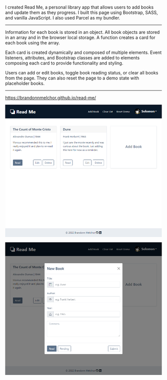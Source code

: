 I created Read Me, a personal library app that allows users to add books and update them as they progress. I built this page using Bootstrap, SASS, and vanilla JavaScript. I also used Parcel as my bundler.

------

Information for each book is stored in an object. All book objects are stored in an array and in the browser local storage. A function creates a card for each book using the array.

Each card is created dynamically and composed of multiple elements. Event listeners, attributes, and Bootstrap classes are added to elements composing each card to provide functionality and styling.

Users can add or edit books, toggle book reading status, or clear all books from the page. They can also reset the page to a demo state with placeholder books.

------

https://brandonnmelchor.github.io/read-me/

![](https://github.com/brandonnmelchor/read-me/blob/main/src/screenshots/screenshot_1.png?raw=true)

![](https://github.com/brandonnmelchor/read-me/blob/main/src/screenshots/screenshot_2.png?raw=true)
